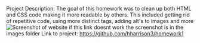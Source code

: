 Project Description: The goal of this homework was to clean up both HTML and CSS code making it more readable by others. This included getting rid of repetitive code, using more distinct tags, adding alt's to images and more
![Screenshot of website](homework1/assets/images/Screen-shot.png) if this link doesnt work the screenshot is in the images folder
Link to project: https://github.com/hharrison3/homework1